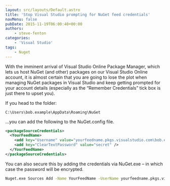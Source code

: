 ```yaml
---
layout: src/layouts/Default.astro
title: 'Stop Visual Studio prompting for NuGet feed credentials'
navMenu: false
pubDate: 2015-11-19T06:00:40+00:00
authors:
    - steve-fenton
categories:
    - 'Visual Studio'
tags:
    - Nuget
---
```


With the imminent arrival of Visual Studio Online Package Manager, which lets us host NuGet (and other) packages on our Visual Studio Online account, it is almost certain that you are going to lose the plot when managing NuGet packages in Visual Studio and keep getting prompted for your account details (especially as the “Remember Credentials” tick box is just there to upset you).

If you head to the folder:

```
C:\Users\­bob.example\­AppData\­Roaming\­NuGet
```

…you can add the following to the NuGet.config file.

```xml
<packageSourceCredentials>
  <YourFeedName>
    <add key="Username" value="yourfeedname.pkgs.visualstudio.com\bob.example" />
    <add key="ClearTextPassword" value="secret" />
  </YourFeedName>
</packageSourceCredentials>
```

You can also secure this by adding the credentials via NuGet.exe – in which case the password will be encrypted.

```cmd
Nuget.exe Sources Add -Name YourFeedName -UserName yourfeedname.pkgs.visualstudio.com\bob.example -Password secret
```